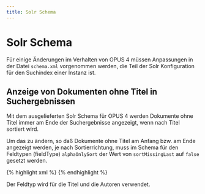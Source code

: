 ```yaml
---
title: Solr Schema
--- 
```


# Solr Schema

Für einige Änderungen im Verhalten von OPUS 4 müssen Anpassungen in der
Datei `schema.xml` vorgenommen werden, die Teil der Solr Konfiguration 
für den Suchindex einer Instanz ist.

## Anzeige von Dokumenten ohne Titel in Suchergebnissen

Mit dem ausgelieferten Solr Schema für OPUS 4 werden Dokumente ohne 
Titel immer am Ende der Suchergebnisse angezeigt, wenn nach Titel 
sortiert wird. 

Um das zu ändern, so daß Dokumente ohne Titel am Anfang bzw. am Ende 
angezeigt werden, je nach Sortierrichtung, muss im Schema für den 
Feldtypen (fieldType) `alphaOnlySort` der Wert von `sortMissingLast` 
auf `false` gesetzt werden. 

{% highlight xml %}
<fieldType name="alphaOnlySort" class="solr.TextField" 
    sortMissingLast="false" omitNorms="true">
{% endhighlight %}

Der Feldtyp wird für die Titel und die Autoren verwendet.


